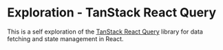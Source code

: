 # Exploration - TanStack React Query

This is a self exploration of the [TanStack React Query](https://tanstack.com/query/latest/docs/react/overview) library for data fetching and state management in React.


